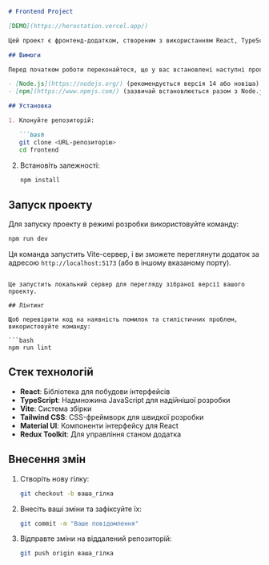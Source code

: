 
```markdown
# Frontend Project

[DEMO](https://herostation.vercel.app/)

Цей проект є фронтенд-додатком, створеним з використанням React, TypeScript, Vite, Tailwind CSS та Material UI.

## Вимоги

Перед початком роботи переконайтеся, що у вас встановлені наступні програми:

- [Node.js](https://nodejs.org/) (рекомендується версія 14 або новіша)
- [npm](https://www.npmjs.com/) (зазвичай встановлюється разом з Node.js)

## Установка

1. Клонуйте репозиторій:

   ```bash
   git clone <URL-репозиторію>
   cd frontend
   ```

2. Встановіть залежності:

   ```bash
   npm install
   ```

## Запуск проекту

Для запуску проекту в режимі розробки використовуйте команду:

```bash
npm run dev
```

Ця команда запустить Vite-сервер, і ви зможете переглянути додаток за адресою `http://localhost:5173` (або в іншому вказаному порту).
```

Це запустить локальний сервер для перегляду зібраної версії вашого проекту.

## Лінтинг

Щоб перевірити код на наявність помилок та стилістичних проблем, використовуйте команду:

```bash
npm run lint
```

## Стек технологій

- **React**: Бібліотека для побудови інтерфейсів
- **TypeScript**: Надмножина JavaScript для надійнішої розробки
- **Vite**: Система збірки
- **Tailwind CSS**: CSS-фреймворк для швидкої розробки
- **Material UI**: Компоненти інтерфейсу для React
- **Redux Toolkit**: Для управління станом додатка

## Внесення змін

1. Створіть нову гілку:

   ```bash
   git checkout -b ваша_гілка
   ```

2. Внесіть ваші зміни та зафіксуйте їх:

   ```bash
   git commit -m "Ваше повідомлення"
   ```

3. Відправте зміни на віддалений репозиторій:

   ```bash
   git push origin ваша_гілка
   ```
